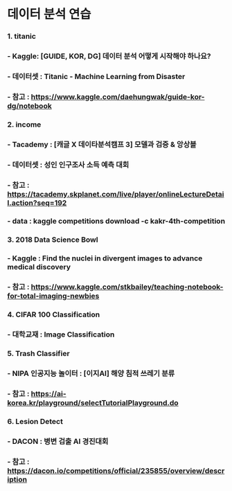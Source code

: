 # 데이터 분석 연습

### 1. titanic 
### - Kaggle: [GUIDE, KOR, DG] 데이터 분석 어떻게 시작해야 하나요?
### - 데이터셋 : Titanic - Machine Learning from Disaster
### - 참고 : https://www.kaggle.com/daehungwak/guide-kor-dg/notebook

### 2. income 
### - Tacademy : [캐글 X 데이타분석캠프 3] 모델과 검증 & 앙상블
### - 데이터셋 : 성인 인구조사 소득 예측 대회
### - 참고 : https://tacademy.skplanet.com/live/player/onlineLectureDetail.action?seq=192
### - data : kaggle competitions download -c kakr-4th-competition

### 3. 2018 Data Science Bowl 
### - Kaggle : Find the nuclei in divergent images to advance medical discovery
### - 참고 : https://www.kaggle.com/stkbailey/teaching-notebook-for-total-imaging-newbies

### 4. CIFAR 100 Classification
### - 대학교재 : Image Classification

### 5. Trash Classifier
### - NIPA 인공지능 놀이터 : [이지AI] 해양 침적 쓰레기 분류
### - 참고 : https://ai-korea.kr/playground/selectTutorialPlayground.do

### 6. Lesion Detect
### - DACON : 병변 검출 AI 경진대회
### - 참고 : https://dacon.io/competitions/official/235855/overview/description
